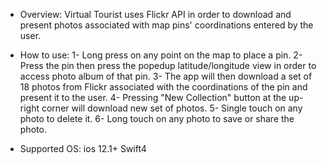 
* Overview:
Virtual Tourist uses Flickr API in order to download and present photos associated with map pins' coordinations entered by the user.

* How to use:
1- Long press on any point on the map to place a pin.
2- Press the pin then press the popedup latitude/longitude view in order to access photo album of that pin.
3- The app will then download a set of 18 photos from Flickr associated with the coordinations of the pin and present it to the user.
4- Pressing "New Collection" button at the up-right corner will download new set of photos.
5- Single touch on any photo to delete it.
6- Long touch on any photo to save or share the photo.

* Supported OS:
ios 12.1+
Swift4

